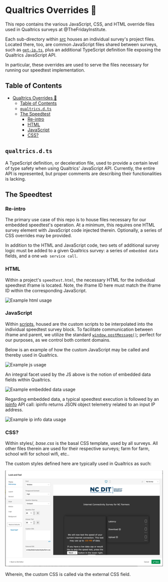 # Qualtrics Overrides 🎨

This repo contains the various JavaScript, CSS, and HTML override files used in Qualtrics surveys at @TheFridayInstitute.

Each sub-directory within [src](src/) houses an individual survey's project files. Located there, too, are common JavaScript files shared between surveys, such as [`get-ip.ts`](src/get-ip.ts), plus an additional TypeScript definition file exposing the Qualtrics JavaScript API.

In particular, these overrides are used to serve the files necessary for running our speedtest implementation.

## Table of Contents

- [Qualtrics Overrides 🎨](#qualtrics-overrides-)
  - [Table of Contents](#table-of-contents)
  - [`qualtrics.d.ts`](#qualtricsdts)
  - [The Speedtest](#the-speedtest)
    - [Re-intro](#re-intro)
    - [HTML](#html)
    - [JavaScript](#javascript)
    - [CSS?](#css)

## `qualtrics.d.ts`

A TypeScript definition, or deceleration file, used to provide a certain level of type safety when using Qualtrics' JavaScript API. Currently, the entire API is represented, but proper comments are describing their functionalities is lacking.

## The Speedtest

### Re-intro

The primary use case of this repo is to house files necessary for our embedded speedtest's operation. At a minimum, this requires one HTML survey element with JavaScript code injected therein. Optionally, a series of CSS overrides may be provided.

In addition to the HTML and JavaScript code, two sets of additional survey logic must be added to a given Qualtrics survey: a series of `embedded data` fields, and a one `web service call`.

### HTML

Within a project's `speedtest.html`, the necessary HTML for the individual speedtest
iframe is located. Note, the
iframe ID here must match the iframe ID within the corresponding JavaScript.

![](assets/html.gif?raw=true "Example html usage")

### JavaScript

Within [scripts](scripts/), housed are the custom scripts to be interpolated
into the individual speedtest survey block. To facilitate communication between iframe and parent, we utilize the standard [`window.postMessage()`](https://developer.mozilla.org/en-US/docs/Web/API/Window/postMessage); perfect for our purposes, as we control both content domains.

Below is an example of how the custom JavaScript may be called and thereby used in
Qualtrics.

![](assets/js.gif?raw=true "Example js usage")

An integral facet used by the JS above is the notion of embedded data fields
within Qualtrics.

![](assets/embedded_data.gif?raw=true "Example embedded data usage")

Regarding embedded data, a typical speedtest execution is followed by an [ipinfo](https://ipinfo.io/) API call: ipinfo returns JSON object telemetry related to
an input IP address.

![](assets/ip_info.gif?raw=true "Example ip info data usage")

### CSS?

Within styles/, _base.css_ is the basal CSS template, used by all surveys. All
other files therein are used for their respective surveys; farm for farm, school
wifi for school wifi, etc..

The custom styles defined here are typically used in Qualtrics as such:

![](assets/external_css.jpg?raw=true "Example style usage")

Wherein, the custom CSS is called via the external CSS field.
